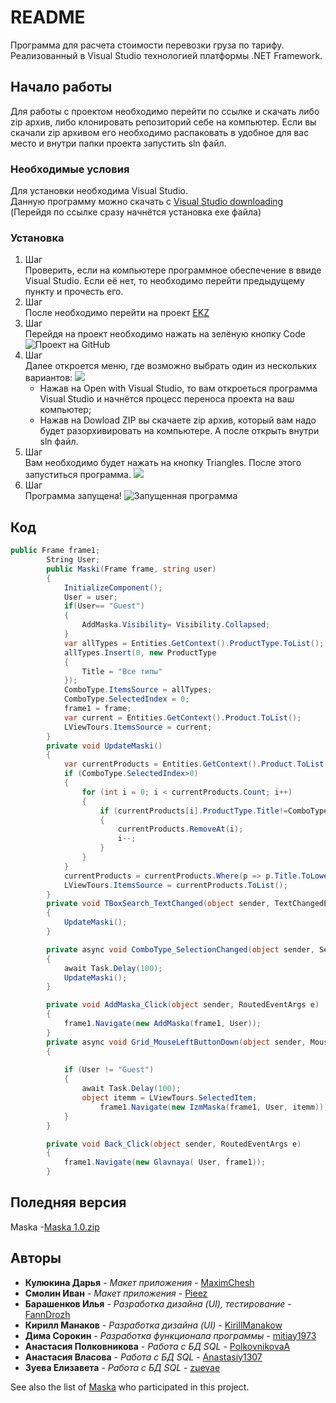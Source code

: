# README

Программа для расчета стоимости перевозки груза по тарифу. Реализованный в Visual Studio технологией платформы .NET Framework.

## Начало работы

Для работы с проектом необходимо перейти по ссылке и скачать либо zip архив, либо клонировать репозиторий себе на компьютер. Если вы скачали zip архивом его необходимо распаковать в удобное для вас место и внутри папки проекта запустить sln файл.

### Необходимые условия

Для установки необходима Visual Studio.
<br>
Данную программу можно скачать с 
[Visual Studio downloading](https://visualstudio.microsoft.com/ru/thank-you-downloading-visual-studio/?sku=Community&channel=Release&version=VS2022&source=VSLandingPage&cid=2030&passive=false) (Перейдя по ссылке сразу начнётся установка exe файла)

### Установка

1. Шаг<br>
Проверить, если на компьютере программное обеспечение в ввиде Visual Studio. Если её нет, то необходимо перейти предыдущему пункту и прочесть его. 
2. Шаг<br>
После необходимо перейти на проект [EKZ](https://github.com/mitiay1973/maska)
3. Шаг<br>
Перейдя на проект необходимо нажать на зелёную кнопку Code
![Проект на GitHub](https://sun9-60.userapi.com/impg/1bZeOSgWhk8xtSZ74h11Q_-reWGUXLBCSt0Oow/fdHX7uBWcbM.jpg?size=1002x281&quality=96&sign=849903628027a4362bbf2184c594bfad&type=album)
4. Шаг<br>
Далее откроется меню, где возможно выбрать один из нескольких вариантов:
![](https://sun9-65.userapi.com/impg/MKY2GfBMb5N7jkUXL1Bld18RvWEzjG-58Tko8w/8uVyz5s-dK4.jpg?size=441x470&quality=96&sign=19d1e79b08fd17c5fe21d1cafce5cd65&type=album)
    * Нажав на Open with Visual Studio, то вам откроеться программа Visual Studio и начнётся процесс переноса проекта на ваш компьютер;
    * Нажав на Dowload ZIP вы скачаете zip архив, который вам надо будет разорхивировать на компьютере. А после открыть внутри sln файл.
5. Шаг<br>
Вам необходимо будет нажать на кнопку Triangles. После этого запуститься программа.
![](https://sun9-north.userapi.com/sun9-80/s/v1/ig2/YqV0R3rfGvS9zz5vzHovNsHI9oa62K9zglGlJzOobILmaaowrC4ZCD1A7UbupGZSO8Hzykoz9QPLQHreCMWOncc5.jpg?size=943x307&quality=96&type=album)
6. Шаг<br>
Программа запущена!
![Запущенная программа](https://sun9-38.userapi.com/impg/4Bo_6VuuIFym5KNXb5YAfajwhD669dYZnlNQMQ/wxrhiSqCfqQ.jpg?size=1175x683&quality=96&sign=9ce631a0e06e54fe108519ce6f9bd963&type=album)

## Код

``` C#
public Frame frame1;
        String User;
        public Maski(Frame frame, string user)
        {
            InitializeComponent();
            User = user;
            if(User== "Guest")
            {
                AddMaska.Visibility= Visibility.Collapsed;
            }
            var allTypes = Entities.GetContext().ProductType.ToList();
            allTypes.Insert(0, new ProductType
            {
                Title = "Все типы"
            });
            ComboType.ItemsSource = allTypes;
            ComboType.SelectedIndex = 0;
            frame1 = frame;
            var current = Entities.GetContext().Product.ToList();
            LViewTours.ItemsSource = current;
        }
        private void UpdateMaski()
        {
            var currentProducts = Entities.GetContext().Product.ToList();
            if (ComboType.SelectedIndex>0)
            {
                for (int i = 0; i < currentProducts.Count; i++)
                {
                    if (currentProducts[i].ProductType.Title!=ComboType.Text)
                    {
                        currentProducts.RemoveAt(i);
                        i--;
                    }
                }
            }
            currentProducts = currentProducts.Where(p => p.Title.ToLower().Contains(TBoxSearch.Text.ToLower())).ToList();
            LViewTours.ItemsSource = currentProducts.ToList();
        }
        private void TBoxSearch_TextChanged(object sender, TextChangedEventArgs e)
        {
            UpdateMaski();
        }

        private async void ComboType_SelectionChanged(object sender, SelectionChangedEventArgs e)
        {
            await Task.Delay(100);
            UpdateMaski();
        }

        private void AddMaska_Click(object sender, RoutedEventArgs e)
        {
            frame1.Navigate(new AddMaska(frame1, User));
        }
        private async void Grid_MouseLeftButtonDown(object sender, MouseButtonEventArgs e)
        {
            
            if (User != "Guest")
            {
                await Task.Delay(100);
                object itemm = LViewTours.SelectedItem;
                    frame1.Navigate(new IzmMaska(frame1, User, itemm));
            }
        }

        private void Back_Click(object sender, RoutedEventArgs e)
        {
            frame1.Navigate(new Glavnaya( User, frame1));
        }
```
## Поледняя версия
Maska -[Maska 1.0.zip](https://github.com/mitiay1973/maska/files/10717304/Maska.1.0.zip)

## Авторы

* **Кулюкина Дарья** - *Макет приложения* - [MaximChesh](https://github.com/MaximChesh)
* **Смолин Иван** - *Макет приложения* - [Pieez](https://github.com/Pieez)
* **Барашенков Илья** - *Разработка дизайна (UI), тестирование* - [FannDrozh](https://github.com/FannDrozh)
* **Кирилл Манаков** - *Разработка дизайна (UI)* - [KirillManakow](https://github.com/KirillManakow)
* **Дима Сорокин** - *Разработка функционала программы* - [mitiay1973](https://github.com/mitiay1973)
* **Анастасия Полковникова** - *Работа с БД SQL* - [PolkovnikovaA](https://github.com/PolkovnikovaA)
* **Анастасия Власова** - *Работа с БД SQL* - [Anastasiy1307](https://github.com/Anastasiy1307)
* **Зуева Елизавета** - *Работа с БД SQL* - [zuevae](https://github.com/zuevae)

See also the list of [Maska](https://github.com/mitiay1973/maska) who participated in this project.
